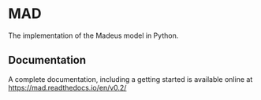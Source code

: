 # MAD

The implementation of the Madeus model in Python.

## Documentation

A complete documentation, including a getting started is available online at 
https://mad.readthedocs.io/en/v0.2/
